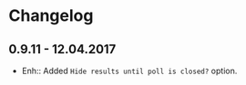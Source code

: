 Changelog
=========
0.9.11 - 12.04.2017
----------------------
- Enh:: Added `Hide results until poll is closed?` option.